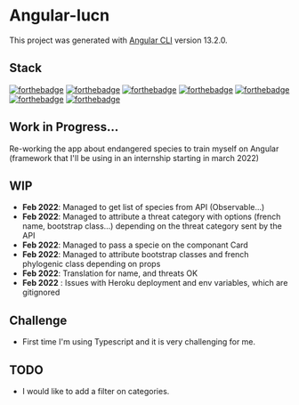 # Angular-Iucn

This project was generated with [Angular CLI](https://github.com/angular/angular-cli) version 13.2.0.

## Stack

[![forthebadge](https://img.shields.io/badge/HTML5-E34F26?style=for-the-badge&logo=html5&logoColor=white)](http://forthebadge.com)
[![forthebadge](https://img.shields.io/badge/CSS3-1572B6?style=for-the-badge&logo=css3&logoColor=white)](http://forthebadge.com)
[![forthebadge](https://img.shields.io/badge/JavaScript-F7DF1E?style=for-the-badge&logo=javascript&logoColor=black)](http://forthebadge.com)
[![forthebadge](https://img.shields.io/badge/Bootstrap-7952B3?style=for-the-badge&logo=bootstrap&logoColor=white)](http://forthebadge.com)
[![forthebadge](https://img.shields.io/badge/Angular-DD0031?style=for-the-badge&logo=angular&logoColor=white)](http://forthebadge.com)
[![forthebadge](https://img.shields.io/badge/Typescript-1572B6?style=for-the-badge&logo=typescript&logoColor=white)](http://forthebadge.com)
[![forthebadge](https://img.shields.io/badge/json-5E5C5C?style=for-the-badge&logo=json&logoColor=white)](http://forthebadge.com)


## Work in Progress...

Re-working the app about endangered species to train myself on Angular (framework that I'll be using in an internship starting in march 2022)

## WIP

- **Feb 2022**: Managed to get list of species from API (Observable...)
- **Feb 2022**: Managed to attribute a threat category with options (french name, bootstrap class...) depending on the threat category sent by the API
- **Feb 2022**: Managed to pass a specie on the componant Card
- **Feb 2022**: Managed to attribute bootstrap classes and french phylogenic class depending on props
- **Feb 2022**: Translation for name, and threats OK 
- **Feb 2022** : Issues with Heroku deployment and env variables, which are gitignored 

## Challenge 

- First time I'm using Typescript and it is very challenging for me.

## TODO

- I would like to add a filter on categories.
